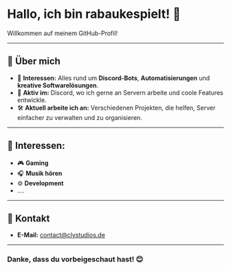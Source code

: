# Hallo, ich bin **rabaukespielt**! 👋

Willkommen auf meinem GitHub-Profil! 

---

## 🌟 **Über mich**

- 👾 **Interessen:** Alles rund um **Discord-Bots**, **Automatisierungen** und **kreative Softwarelösungen**.
- 💬 **Aktiv im:** Discord, wo ich gerne an Servern arbeite und coole Features entwickle.
- 🛠️ **Aktuell arbeite ich an:** Verschiedenen Projekten, die helfen, Server einfacher zu verwalten und zu organisieren.

---

## 📌 **Interessen:**

- 🎮 **Gaming** 
- 🎧 **Musik hören** 
- ⚙️ **Development** 
- ....
---

## 📌 **Kontakt**

- **E-Mail:** [contact@clystudios.de](mailto:contact@clystudios.de)

---

### **Danke, dass du vorbeigeschaut hast!** 😊

